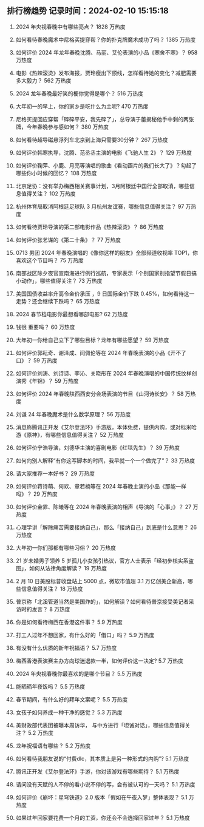 
## 排行榜趋势 记录时间：2024-02-10 15:15:18
  
  1. 2024 年央视春晚中有哪些亮点？ 1828 万热度
    
  2. 如何看待春晚魔术中尼格买提穿帮？你的扑克牌魔术成功了吗？ 1385 万热度
    
  3. 如何评价 2024 年龙年春晚沈腾、马丽、艾伦表演的小品《寒舍不寒》？ 958 万热度
    
  4. 电影《热辣滚烫》发布海报，贾玲瘦出下颌线，怎样看待她的变化？减肥需要多大毅力？ 562 万热度
    
  5. 2024 龙年春晚最好笑的梗你觉得是哪个？ 516 万热度
    
  6. 大年初一的早上，你的家乡是吃什么为主呢? 470 万热度
    
  7. 尼格买提回应穿帮「碎碎平安，我先碎了」，总导演于蕾揭秘他手中剩的两张牌，今年春晚参与感如何？ 380 万热度
    
  8. 如何看待超导磁悬浮列车北京到上海只需要30分钟？ 267 万热度
    
  9. 如何评价韩寒执导，沈腾、范丞丞主演的电影《飞驰人生 2》？ 129 万热度
    
  10. 如何评价鞠萍、小鹿、月亮等演唱的歌曲《看动画片的我们长大了》？勾起了哪些你小时候的回忆？ 108 万热度
    
  11. 北京足协：没有举办梅西相关赛事计划，3月阿根廷中国行全部取消，哪些信息值得关注？ 102 万热度
    
  12. 杭州体育局取消阿根廷足球队 3 月杭州友谊赛，哪些信息值得关注？ 97 万热度
    
  13. 如何看待贾玲导演的第二部电影作品《热辣滚烫》？ 86 万热度
    
  14. 如何评价张艺谋的《第二十条》？ 77 万热度
    
  15. 0713 男团 2024 年春晚演唱的《像你这样的朋友》全部频道收视率 TOP1，你喜欢这个节目吗？ 75 万热度
    
  16. 南部战区除夕夜官宣南海进行例行巡航，专家表示「个别国家别指望节假日搞小动作」，哪些值得关注？ 73 万热度
    
  17. 美国国债收益率升高令金价承压 ，9 日国际金价下跌 0.45%，如何看待这一走势？还会继续下跌吗？ 65 万热度
    
  18. 2024 春节档电影你最想看哪部电影? 62 万热度
    
  19. 钱很 重要吗？ 60 万热度
    
  20. 大年初一你给自己立下了哪些目标？龙年有哪些愿望？ 59 万热度
    
  21. 如何评价郭耘奇、谢泽成、闫佩伦等在 2024 年春晚表演的小品《开不了口》？ 59 万热度
    
  22. 如何评价刘涛、刘诗诗、李沁、关晓彤在 2024 年春晚演唱的中国传统纹样创演秀《年锦》？ 59 万热度
    
  23. 如何评价 2024 年春晚陕西西安分会场表演的节目《山河诗长安》？ 58 万热度
    
  24. 刘谦 24 年春晚魔术是什么数学原理？ 56 万热度
    
  25. 消息称腾讯正开发《艾尔登法环》手游版，本体免费，提供内购，或对标米哈游《原神》，有哪些信息值得关注？ 52 万热度
    
  26. 如何评价宁浩导演，刘德华主演的喜剧电影《红毯先生》？ 39 万热度
    
  27. 如何向别人解释“有你这写脚本的时间，我早就一个一个做完了”？ 33 万热度
    
  28. 请大家推荐一本好书？ 29 万热度
    
  29. 如何评价蒋诗萌、何欢、章若楠等在 2024 年春晚主演的小品《那能一样吗》？ 29 万热度
    
  30. 如何评价金霏、陈曦等在 2024 年春晚表演的相声《导演的「心事」》？ 27 万热度
    
  31. 心理学讲「解除痛苦需要接纳自己」，那么「接纳自己」到底是什么意思？ 26 万热度
    
  32. 大年初一你们那都有哪些习俗？ 20 万热度
    
  33. 21 岁未婚男子领养 5 岁孤儿小女孩引热议，官方人士表示「经初步核实系盗图」，如何从法律角度解读？ 19 万热度
    
  34. 2 月 10 日美股标普收盘站上 5000 点，微软市值超 3.1 万亿创美企新高，哪些信息值得关注？ 18 万热度
    
  35. 普京称「北溪管道当然是美国炸的」，如何解读？如何看待普京接受美记者采访时的发言？ 8 万热度
    
  36. 你是如何看待梅西在香港这件事？ 5.9 万热度
    
  37. 打工人过年不想回家，有什么好的「借口」吗？ 5.9 万热度
    
  38. 有没有什么优质的新年祝福语？ 5.7 万热度
    
  39. 梅西香港表演赛主办方向球迷退款一半，如何评价这一决定? 5.7 万热度
    
  40. 2024 年央视春晚你最喜欢的是哪个节目？ 5.5 万热度
    
  41. 能晒晒年夜饭吗？ 5.5 万热度
    
  42. 春节期间，有什么好的拜年文案呢？ 5.5 万热度
    
  43. 女孩子如何养成一种干净的感觉？ 5.3 万热度
    
  44. 美财政部代表团被曝本周访华， 与中方进行「坦诚对话」，哪些信息值得关注？ 5.2 万热度
    
  45. 龙年祝福语有哪些？ 5.2 万热度
    
  46. 如何看待我朋友说的“付费dlc，其本质上是另一种形式的内购”? 5.1 万热度
    
  47. 腾讯正开发《艾尔登法环》手游，你对该游戏有哪些期待？ 5.1 万热度
    
  48. 请问没有天赋的人不停的看小说不停的写，会有被认可的一天吗？ 5.1 万热度
    
  49. 如何评价《崩坏：星穹铁道》2.0 版本「假如在午夜入梦」整体表现？ 5.1 万热度
    
  50. 如果过年回家要花费一个月的工资，你还会不会选择回家过年？ 5.1 万热度
    